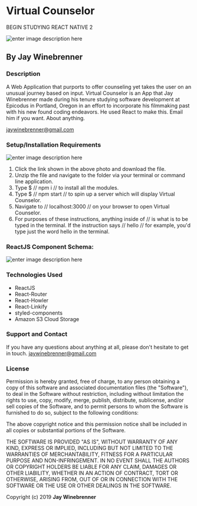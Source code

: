 


# Virtual Counselor

BEGIN STUDYING REACT NATIVE 2

  ![enter image description here](https://i.imgur.com/Gq70Yas.gif)

## By **Jay Winebrenner**

  ### Description
  A Web Application that purports to offer counseling yet takes the user on an unusual journey based on input. Virtual Counselor is an App that Jay Winebrenner made during his tenure studying software development at Epicodus in Portland, Oregon in an effort to incorporate his filmmaking past with his new found coding endeavors. He used React to make this. Email him if you want. About anything.

  jaywinebrenner@gmail.com

  ### Setup/Installation Requirements
  ![enter image description here](https://i.imgur.com/KW12jKcl.jpg)



1. Click the link shown in the above photo and download the file.
2. Unzip the file and navigate to the folder via your terminal or command line application.
3. Type $ // npm i // to install all the modules.
4. Type $ // npm start // to spin up a server which will display Virtual Counselor.
5. Navigate to // localhost:3000 // on your browser to open Virtual Counselor.
5. For purposes of these instructions, anything inside of // is what is to be typed in the terminal. If the instruction says // hello // for example, you'd type just the word hello in the terminal.




  ### ReactJS Component Schema:
  ![enter image description here](https://i.imgur.com/Ng0pIKI.png)

  ### Technologies Used

   - ReactJS
   - React-Router
   - React-Howler
   - React-Linkify
   - styled-components
   - Amazon S3 Cloud Storage

  ### Support and Contact

  If you have any questions about anything at all, please don't hesitate to get in touch. jaywinebrenner@gmail.com


  ### License

  Permission is hereby granted, free of charge, to any person obtaining a copy of this software and associated documentation files (the "Software"), to deal in the Software without restriction, including without limitation the rights to use, copy, modify, merge, publish, distribute, sublicense, and/or sell copies of the Software, and to permit persons to whom the Software is furnished to do so, subject to the following conditions:

  The above copyright notice and this permission notice shall be included in all copies or substantial portions of the Software.

  THE SOFTWARE IS PROVIDED "AS IS", WITHOUT WARRANTY OF ANY KIND, EXPRESS OR IMPLIED, INCLUDING BUT NOT LIMITED TO THE WARRANTIES OF MERCHANTABILITY, FITNESS FOR A PARTICULAR PURPOSE AND NON-INFRINGEMENT. IN NO EVENT SHALL THE AUTHORS OR COPYRIGHT HOLDERS BE LIABLE FOR ANY CLAIM, DAMAGES OR OTHER LIABILITY, WHETHER IN AN ACTION OF CONTRACT, TORT OR OTHERWISE, ARISING FROM, OUT OF OR IN CONNECTION WITH THE SOFTWARE OR THE USE OR OTHER DEALINGS IN THE SOFTWARE.

  Copyright (c) 2019 **Jay Winebrenner**
